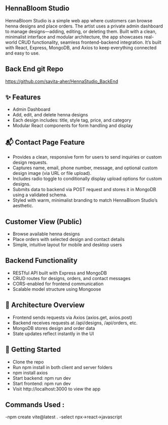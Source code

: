 ## HennaBloom Studio 
HennaBloom Studio is a simple web app where customers can browse henna designs and place orders. 
The artist uses a private admin dashboard to manage designs—adding, editing, or deleting them. 
Built with a clean, minimalist interface and modular architecture, the app showcases real-world CRUD 
functionality, seamless frontend-backend integration. 
It’s built with React, Express, MongoDB, and Axios to keep everything connected and easy to use.

## Back End git Repo
 https://github.com/savita-aher/HennaStudio_BackEnd

## ✨ Features
- Admin Dashboard 
- Add, edit, and delete henna designs
- Each design includes: title, style tag, price, and category
- Modular React components for form handling and display

## 📬 Contact Page Feature
- Provides a clean, responsive form for users to send inquiries or custom design requests.
- Captures name, email, phone number, message, and optional custom design image (via URL or file upload).
- Includes radio toggle to conditionally display upload options for custom designs.
- Submits data to backend via POST request and stores it in MongoDB using a validated schema.
- Styled with warm, minimalist branding to match HennaBloom Studio’s aesthetic.


## Customer View (Public)
- Browse available henna designs
- Place orders with selected design and contact details
- Simple, intuitive layout for mobile and desktop users

## Backend Functionality
- RESTful API built with Express and MongoDB
- CRUD routes for designs, orders, and contact messages
- CORS-enabled for frontend communication
- Scalable model structure using Mongoose

## 🔗 Architecture Overview
- Frontend sends requests via Axios (axios.get, axios.post)
- Backend receives requests at /api/designs, /api/orders, etc.
- MongoDB stores design and order data
- State updates reflect instantly in the UI

## 🚀 Getting Started
- Clone the repo
- Run npm install in both client and server folders
- npm install axios
- Start backend: npm run dev
- Start frontend: npm run dev
- Visit http://localhost:3000 to view the app


## Commands Used :
-npm create vite@latest .
-select npx->react->javascript 


